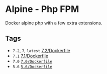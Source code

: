 # Alpine - Php FPM

Docker alpine php with a few extra extensions.

## Tags

* `7.2`, `7`, `latest` [7.2/Dockerfile](https://github.com/Johannestegner/docker-php-fpm/blob/master/7.2/Dockerfile)
* `7.1` [7.1/Dockerfile](https://github.com/Johannestegner/docker-php-fpm/blob/master/7.1/Dockerfile)
* `7.0` [`7.0/Dockerfile`](https://github.com/Johannestegner/docker-php-fpm/blob/master/7.0/Dockerfile)
* `5.6` [`5.6/Dockerfile`](https://github.com/Johannestegner/docker-php-fpm/blob/master/5.6/Dockerfile)